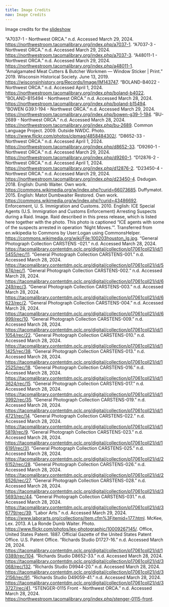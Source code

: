 ```yaml
---
title: Image Credits
nav: Image Credits
---
```


Image credits for the [slideshow](https://indd.adobe.com/view/de4744b4-d44f-4afc-96cb-f4a6a31b7d55)

“A7037-1 - Northwest ORCA.” n.d. Accessed March 29, 2024. https://northwestroom.tacomalibrary.org/index.php/a7037-1.
“A7037-3 - Northwest ORCA.” n.d. Accessed March 29, 2024. https://northwestroom.tacomalibrary.org/index.php/a7037-3.
“A48011-1 - Northwest ORCA.” n.d. Accessed March 29, 2024. https://northwestroom.tacomalibrary.org/index.php/a48011-1.
“Amalgamated Meat Cutters & Butcher Workmen — Window Sticker | Print.” 2019. Wisconsin Historical Society. June 13, 2019. https://wisconsinhistory.org/Records/Image/IM143747.
“BOLAND-B4022 - Northwest ORCA.” n.d. Accessed April 1, 2024. https://northwestroom.tacomalibrary.org/index.php/boland-b4022.
“BOLAND-B15494 - Northwest ORCA.” n.d. Accessed March 28, 2024. https://northwestroom.tacomalibrary.org/index.php/boland-b15494.
“BOWEN G39.1-194 - Northwest ORCA.” n.d. Accessed March 29, 2024. https://northwestroom.tacomalibrary.org/index.php/bowen-g39-1-194.
“BU-2689 - Northwest ORCA.” n.d. Accessed March 28, 2024. https://northwestroom.tacomalibrary.org/index.php/bu-2689.
Common Language Project. 2009. Outside NWDC. Photo. https://www.flickr.com/photos/clpmag/4858484302/.
“D8652-33 - Northwest ORCA.” n.d. Accessed April 1, 2024. https://northwestroom.tacomalibrary.org/index.php/d8652-33.
“D9260-1 - Northwest ORCA.” n.d. Accessed March 29, 2024. https://northwestroom.tacomalibrary.org/index.php/d9260-1.
“D12876-2 - Northwest ORCA.” n.d. Accessed April 1, 2024. https://northwestroom.tacomalibrary.org/index.php/d12876-2.
“D23450-4 - Northwest ORCA.” n.d. Accessed March 29, 2024. https://northwestroom.tacomalibrary.org/index.php/d23450-4.
Dsdugan. 2018. English:  Dumb Waiter. Own work. https://commons.wikimedia.org/w/index.php?curid=66073685.
Duffymatot. 2015. English:  Matot Dumbwaiter Restored. Own work. https://commons.wikimedia.org/w/index.php?curid=43486692.
Enforcement, U. S. Immigration and Customs. 2010. English:  ICE Special Agents (U.S. Immigration and Customs Enforcement) Arresting Suspects during a Raid. Image. Raid described in this press release, which is listed here together with the photo. This photo is captioned “ICE agents with some of the suspects arrested in operation ‘Night Moves.’”. Transferred from en.wikipedia to Commons by User:Logan using CommonsHelper. https://commons.wikimedia.org/wiki/File:100203houston_lg.jpg.
“General Photograph Collection CARSTENS -021.” n.d. Accessed March 28, 2024. https://tacomalibrary.contentdm.oclc.org/digital/collection/p17061coll21/id/15455/rec/11.
“General Photograph Collection CARSTENS-001.” n.d. Accessed March 28, 2024. https://tacomalibrary.contentdm.oclc.org/digital/collection/p17061coll21/id/5874/rec/1.
“General Photograph Collection CARSTENS-002.” n.d. Accessed March 28, 2024. https://tacomalibrary.contentdm.oclc.org/digital/collection/p17061coll21/id/6249/rec/3.
“General Photograph Collection CARSTENS-003.” n.d. Accessed March 28, 2024. https://tacomalibrary.contentdm.oclc.org/digital/collection/p17061coll21/id/6623/rec/2.
“General Photograph Collection CARSTENS-004.” n.d. Accessed March 28, 2024. https://tacomalibrary.contentdm.oclc.org/digital/collection/p17061coll21/id/6999/rec/10.
“General Photograph Collection CARSTENS-009.” n.d. Accessed March 28, 2024. https://tacomalibrary.contentdm.oclc.org/digital/collection/p17061coll21/id/11054/rec/22.
“General Photograph Collection CARSTENS-010.” n.d. Accessed March 28, 2024. https://tacomalibrary.contentdm.oclc.org/digital/collection/p17061coll21/id/11425/rec/38.
“General Photograph Collection CARSTENS-013.” n.d. Accessed March 28, 2024. https://tacomalibrary.contentdm.oclc.org/digital/collection/p17061coll21/id/12525/rec/18.
“General Photograph Collection CARSTENS-016.” n.d. Accessed March 28, 2024. https://tacomalibrary.contentdm.oclc.org/digital/collection/p17061coll21/id/13624/rec/15.
“General Photograph Collection CARSTENS-017.” n.d. Accessed March 28, 2024. https://tacomalibrary.contentdm.oclc.org/digital/collection/p17061coll21/id/13992/rec/35.
“General Photograph Collection CARSTENS-019.” n.d. Accessed March 28, 2024. https://tacomalibrary.contentdm.oclc.org/digital/collection/p17061coll21/id/14721/rec/14.
“General Photograph Collection CARSTENS-022.” n.d. Accessed March 28, 2024. https://tacomalibrary.contentdm.oclc.org/digital/collection/p17061coll21/id/15819/rec/9.
“General Photograph Collection CARSTENS-023.” n.d. Accessed March 28, 2024. https://tacomalibrary.contentdm.oclc.org/digital/collection/p17061coll21/id/16191/rec/31.
“General Photograph Collection CARSTENS-025.” n.d. Accessed March 28, 2024. https://tacomalibrary.contentdm.oclc.org/digital/collection/p17061coll21/id/26152/rec/28.
“General Photograph Collection CARSTENS-026.” n.d. Accessed March 28, 2024. https://tacomalibrary.contentdm.oclc.org/digital/collection/p17061coll21/id/26526/rec/27.
“General Photograph Collection CARSTENS-028.” n.d. Accessed March 28, 2024. https://tacomalibrary.contentdm.oclc.org/digital/collection/p17061coll21/id/35693/rec/44.
“General Photograph Collection CARSTENS-031.” n.d. Accessed March 28, 2024. https://tacomalibrary.contentdm.oclc.org/digital/collection/p17061coll21/id/36779/rec/39.
“Labor Arts.” n.d. Accessed March 29, 2024. https://www.laborarts.org/collections/item.cfm%3Fitemid=177.html.
McKee, Lex. 2013. A La Ronde Dumb Waiter. Photo. https://www.flickr.com/photos/lex-photographic/10009267145/.
Office, United States Patent. 1887. Official Gazette of the United States Patent Office. U.S. Patent Office.
“Richards Studio D1727-16.” n.d. Accessed March 28, 2024. https://tacomalibrary.contentdm.oclc.org/digital/collection/p17061coll21/id/10389/rec/104.
“Richards Studio D8652-33.” n.d. Accessed March 28, 2024. https://tacomalibrary.contentdm.oclc.org/digital/collection/p17061coll21/id/3068/rec/132.
“Richards Studio D9944-20.” n.d. Accessed March 28, 2024. https://tacomalibrary.contentdm.oclc.org/digital/collection/p17061coll21/id/32156/rec/91.
“Richards Studio D49059-41.” n.d. Accessed March 28, 2024. https://tacomalibrary.contentdm.oclc.org/digital/collection/p17061coll21/id/33727/rec/41.
“STENGER-0115 Front - Northwest ORCA.” n.d. Accessed March 28, 2024. https://northwestroom.tacomalibrary.org/index.php/stenger-0115-front.

